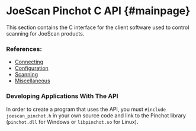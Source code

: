 # JoeScan Pinchot C API {#mainpage}
This section contains the C interface for the client software used to control scanning for JoeScan products. 

### References:
* [Connecting](#Connecting)
* [Configuration](#Configuration)
* [Scanning](#Scanning)
* [Miscellaneous](#Miscellaneous)

### Developing Applications With The API
In order to create a program that uses the API, you must `#include joescan_pinchot.h` in your own source code and link to the Pinchot library (`pinchot.dll` for Windows or `libpinchot.so` for Linux).
